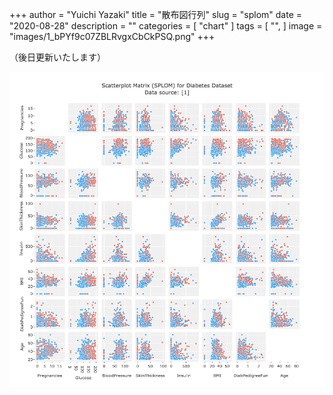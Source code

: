 +++
author = "Yuichi Yazaki"
title = "散布図行列"
slug = "splom"
date = "2020-08-28"
description = ""
categories = [
    "chart"
]
tags = [
    "",
]
image = "images/1_bPYf9c07ZBLRvgxCbCkPSQ.png"
+++

（後日更新いたします）

<!--more-->

![](images/1_bPYf9c07ZBLRvgxCbCkPSQ.png)